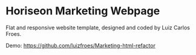 # Horiseon Marketing Webpage

Flat and responsive website template, designed and coded by Luiz Carlos Froes.

Demo: https://github.com/luizfroes/Marketing-html-refactor
